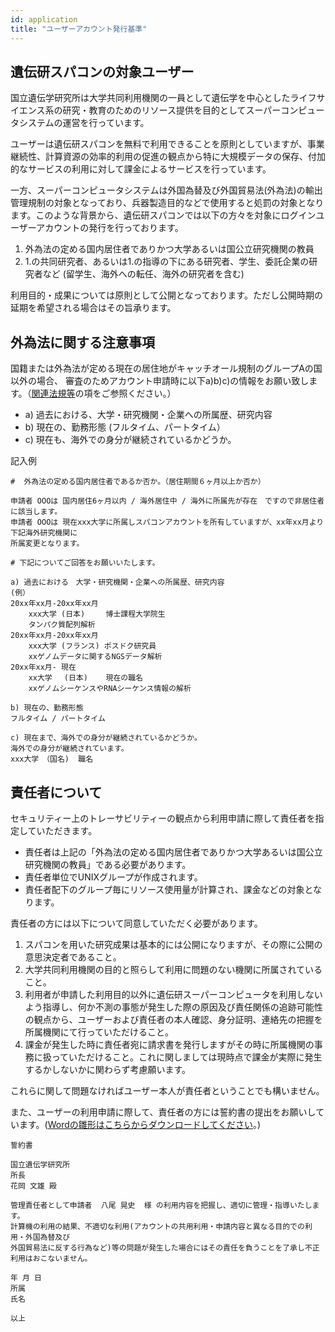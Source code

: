 ```yaml
---
id: application
title: "ユーザーアカウント発行基準"
---
```


## 遺伝研スパコンの対象ユーザー

国立遺伝学研究所は大学共同利用機関の一員として遺伝学を中心としたライフサイエンス系の研究・教育のためのリソース提供を目的としてスーパーコンピュータシステムの運営を行っています。


ユーザーは遺伝研スパコンを無料で利用できることを原則としていますが、事業継続性、計算資源の効率的利用の促進の観点から特に大規模データの保存、付加的なサービスの利用に対して課金によるサービスを行っています。

一方、スーパーコンピュータシステムは外国為替及び外国貿易法(外為法)の輸出管理規制の対象となっており、兵器製造目的などで使用すると処罰の対象となります。このような背景から、遺伝研スパコンでは以下の方々を対象にログインユーザーアカウントの発行を行っております。

1. 外為法の定める国内居住者でありかつ大学あるいは国公立研究機関の教員
2. 1.の共同研究者、あるいは1.の指導の下にある研究者、学生、委託企業の研究者など (留学生、海外への転任、海外の研究者を含む)

利用目的・成果については原則として公開となっております。ただし公開時期の延期を希望される場合はその旨承ります。


## 外為法に関する注意事項

国籍または外為法が定める現在の居住地がキャッチオール規制のグループAの国以外の場合、
審査のためアカウント申請時に以下a)b)c)の情報をお願い致します。（[関連法規等](application/legislation)の項をご参照ください。）

- a) 過去における、大学・研究機関・企業への所属歴、研究内容
- b) 現在の、勤務形態 (フルタイム、パートタイム）
- c) 現在も、海外での身分が継続されているかどうか。



記入例

```
#  外為法の定める国内居住者であるか否か。（居住期間６ヶ月以上か否か） 

申請者 OOOは 国内居住6ヶ月以内 / 海外居住中 / 海外に所属先が存在　ですので非居住者に該当します。
申請者 OOOは 現在xxx大学に所属しスパコンアカウントを所有していますが、xx年xx月より下記海外研究機関に
所属変更となります。

# 下記についてご回答をお願いいたします。

a) 過去における　大学・研究機関・企業への所属歴、研究内容
(例）
20xx年xx月-20xx年xx月　
    xxx大学 (日本)　   博士課程大学院生
    タンパク質配列解析
20xx年xx月-20xx年xx月　
    xxx大学 (フランス) ポスドク研究員
    xxゲノムデータに関するNGSデータ解析
20xx年xx月- 現在　     
    xx大学　 (日本)    現在の職名
    xxゲノムシーケンスやRNAシーケンス情報の解析

b) 現在の、勤務形態
フルタイム / パートタイム

c) 現在まで、海外での身分が継続されているかどうか。
海外での身分が継続されています。
xxx大学　（国名)  職名
```


## 責任者について


セキュリティー上のトレーサビリティーの観点から利用申請に際して責任者を指定していただきます。


- 責任者は上記の「外為法の定める国内居住者でありかつ大学あるいは国公立研究機関の教員」である必要があります。
- 責任者単位でUNIXグループが作成されます。
- 責任者配下のグループ毎にリソース使用量が計算され、課金などの対象となります。


責任者の方には以下について同意していただく必要があります。

1. スパコンを用いた研究成果は基本的には公開になりますが、その際に公開の意思決定者であること。
2. 大学共同利用機関の目的と照らして利用に問題のない機関に所属されていること。
3. 利用者が申請した利用目的以外に遺伝研スーパーコンピュータを利用しないよう指導し、何か不測の事態が発生した際の原因及び責任関係の追跡可能性の観点から、ユーザーおよび責任者の本人確認、身分証明、連絡先の把握を所属機関にて行っていただけること。
4. 課金が発生した時に責任者宛に請求書を発行しますがその時に所属機関の事務に扱っていただけること。これに関しましては現時点で課金が実際に発生するかしないかに関わらず考慮願います。


これらに関して問題なければユーザー本人が責任者ということでも構いません。

また、ユーザーの利用申請に際して、責任者の方には誓約書の提出をお願いしています。([Wordの雛形はこちらからダウンロードしてください](/files/seiyakusho_2.docx)。)


```
誓約書

国立遺伝学研究所
所長
花岡 文雄 殿

管理責任者として申請者  八尾 晃史  様 の利用内容を把握し、適切に管理・指導いたします。
計算機の利用の結果、不適切な利用(アカウントの共用利用・申請内容と異なる目的での利用・外国為替及び
外国貿易法に反する行為など)等の問題が発生した場合にはその責任を負うことを了承し不正利用はおこないません。

年 月 日
所属
氏名

以上
```

